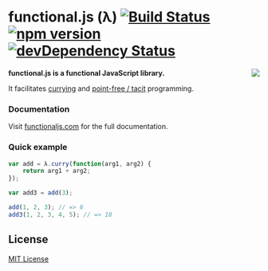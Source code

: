 # functional.js (λ) [![Build Status](https://travis-ci.org/leecrossley/functional-js.png?branch=master)](https://travis-ci.org/leecrossley/functional-js) [![npm version](https://badge.fury.io/js/functional.js.png)](https://npmjs.org/package/functional.js) [![devDependency Status](https://david-dm.org/leecrossley/functional-js/dev-status.png)](https://david-dm.org/leecrossley/functional-js#info=devDependencies)

<img align="right" src="http://functionaljs.com/css/images/logo@2x.png">

**functional.js is a functional JavaScript library.**

It facilitates [currying](http://en.wikipedia.org/wiki/Currying) and [point-free / tacit](http://en.wikipedia.org/wiki/Tacit_programming) programming.

### Documentation

Visit [functionaljs.com](http://functionaljs.com/) for the full documentation.

### Quick example

```javascript
var add = λ.curry(function(arg1, arg2) {
    return arg1 + arg2;
});

var add3 = add(3);

add(1, 2, 3); // => 6
add3(1, 2, 3, 4, 5); // => 18
```

## License

[MIT License](http://ilee.mit-license.org)
